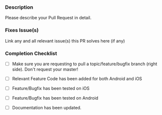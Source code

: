 ### Description

Please describe your Pull Request in detail.

### Fixes Issue(s)

Link any and all relevant issue(s) this PR solves here (if any)

### Completion Checklist

- [ ] Make sure you are requesting to pull a topic/feature/bugfix branch (right side). Don't request your master!

- [ ] Relevant Feature Code has been added for both Android and iOS

- [ ] Feature/Bugfix has been tested on iOS

- [ ] Feature/Bugfix has been tested on Android

- [ ] Documentation has been updated.
